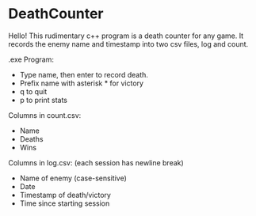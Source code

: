 # DeathCounter
Hello! This rudimentary c++ program is a death counter for any game.
It records the enemy name and timestamp into two csv files, log and count. 

.exe Program:
- Type name, then enter to record death.
- Prefix name with asterisk * for victory
- q to quit
- p to print stats

Columns in count.csv:
- Name
- Deaths
- Wins

Columns in log.csv: (each session has newline break)
- Name of enemy (case-sensitive)
- Date
- Timestamp of death/victory
- Time since starting session
